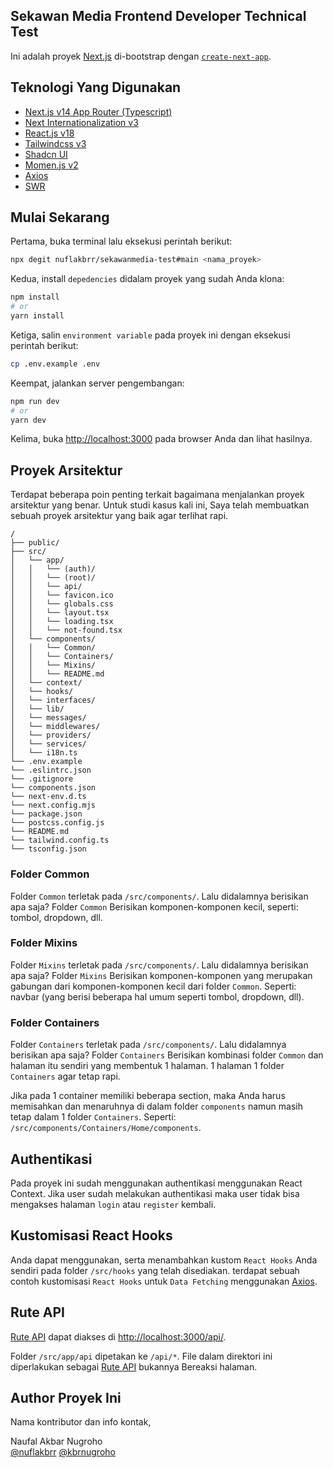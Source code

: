 ## Sekawan Media Frontend Developer Technical Test

Ini adalah proyek [Next.js](https://nextjs.org/) di-bootstrap dengan [`create-next-app`](https://github.com/vercel/next.js/tree/canary/packages/create-next-app).

## Teknologi Yang Digunakan

- [Next.js v14 App Router (Typescript)](https://nextjs.org/)
- [Next Internationalization v3](https://next-intl-docs.vercel.app/)
- [React.js v18](https://react.dev/)
- [Tailwindcss v3](https://tailwindcss.com/)
- [Shadcn UI](https://ui.shadcn.com)
- [Momen.js v2](https://momentjs.com/)
- [Axios](https://axios-http.com/docs/intro/)
- [SWR](https://swr.vercel.app/)

## Mulai Sekarang

Pertama, buka terminal lalu eksekusi perintah berikut:

```bash
npx degit nuflakbrr/sekawanmedia-test#main <nama_proyek>
```

Kedua, install `depedencies` didalam proyek yang sudah Anda klona:

```bash
npm install
# or
yarn install
```

Ketiga, salin `environment variable` pada proyek ini dengan eksekusi perintah berikut:

```bash
cp .env.example .env
```

Keempat, jalankan server pengembangan:

```bash
npm run dev
# or
yarn dev
```

Kelima, buka [http://localhost:3000](http://localhost:3000) pada browser Anda dan lihat hasilnya.

## Proyek Arsitektur

Terdapat beberapa poin penting terkait bagaimana menjalankan proyek arsitektur yang benar. Untuk studi kasus kali ini, Saya telah membuatkan sebuah proyek arsitektur yang baik agar terlihat rapi.

```
/
├── public/
├── src/
│   └── app/
│   │   └── (auth)/
│   │   └── (root)/
│   │   └── api/
│   │   └── favicon.ico
│   │   └── globals.css
│   │   └── layout.tsx
│   │   └── loading.tsx
│   │   └── not-found.tsx
│   └── components/
│   │   └── Common/
│   │   └── Containers/
│   │   └── Mixins/
│   │   └── README.md
│   └── context/
│   └── hooks/
│   └── interfaces/
│   └── lib/
│   └── messages/
│   └── middlewares/
│   └── providers/
│   └── services/
│   └── i18n.ts
└── .env.example
└── .eslintrc.json
└── .gitignore
└── components.json
└── next-env.d.ts
└── next.config.mjs
└── package.json
└── postcss.config.js
└── README.md
└── tailwind.config.ts
└── tsconfig.json
```

### Folder Common

Folder `Common` terletak pada `/src/components/`. Lalu didalamnya berisikan apa saja? Folder `Common` Berisikan komponen-komponen kecil, seperti: tombol, dropdown, dll.

### Folder Mixins

Folder `Mixins` terletak pada `/src/components/`. Lalu didalamnya berisikan apa saja? Folder `Mixins` Berisikan komponen-komponen yang merupakan gabungan dari komponen-komponen kecil dari folder `Common`. Seperti: navbar (yang berisi beberapa hal umum seperti tombol, dropdown, dll).

### Folder Containers

Folder `Containers` terletak pada `/src/components/`. Lalu didalamnya berisikan apa saja? Folder `Containers` Berisikan kombinasi folder `Common` dan halaman itu sendiri yang membentuk 1 halaman. 1 halaman 1 folder `Containers` agar tetap rapi.

Jika pada 1 container memiliki beberapa section, maka Anda harus memisahkan dan menaruhnya di dalam folder `components` namun masih tetap dalam 1 folder `Containers`. Seperti: `/src/components/Containers/Home/components`.

## Authentikasi

Pada proyek ini sudah menggunakan authentikasi menggunakan React Context. Jika user sudah melakukan authentikasi maka user tidak bisa mengakses halaman `login` atau `register` kembali.

## Kustomisasi React Hooks

Anda dapat menggunakan, serta menambahkan kustom `React Hooks` Anda sendiri pada folder `/src/hooks` yang telah disediakan. terdapat sebuah contoh kustomisasi `React Hooks` untuk `Data Fetching` menggunakan [Axios](https://axios-http.com/docs/intro).

## Rute API

[Rute API](https://nextjs.org/docs/api-routes/introduction) dapat diakses di [http://localhost:3000/api/](http://localhost:3000/api/).

Folder `/src/app/api` dipetakan ke `/api/*`. File dalam direktori ini diperlakukan sebagai [Rute API](https://nextjs.org/docs/api-routes/introduction) bukannya Bereaksi halaman.

## Author Proyek Ini

Nama kontributor dan info kontak,

Naufal Akbar Nugroho  
[@nuflakbrr](https://github.com/nuflakbrr)
[@kbrnugroho](https://instagram.com/kbrnugroho)

